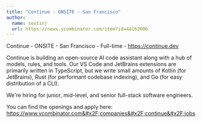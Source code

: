 ```yaml
---
title: "Continue : ONSITE - San Francisco"
author:
  name: sestinj
  url: https://news.ycombinator.com/item?id=44162806
---
```

Continue - ONSITE - San Francisco - Full-time - <a href="https:&#x2F;&#x2F;continue.dev">https:&#x2F;&#x2F;continue.dev</a>

Continue is building an open-source AI code assistant along with a hub of models, rules, and tools. Our VS Code and JetBrains extensions are primarily written in TypeScript, but we write small amounts of Kotlin (for JetBrains), Rust (for performant codebase indexing), and Go (for easy distribution of a CLI).

We&#x27;re hiring for junior, mid-level, and senior full-stack software engineers.

You can find the openings and apply here: <a href="https:&#x2F;&#x2F;www.ycombinator.com&#x2F;companies&#x2F;continue&#x2F;jobs">https:&#x2F;&#x2F;www.ycombinator.com&#x2F;companies&#x2F;continue&#x2F;jobs</a>
<JobApplication />
